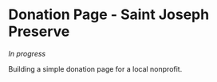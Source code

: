 # Donation Page - Saint Joseph Preserve

_In progress_


Building a simple donation page for a local nonprofit.
